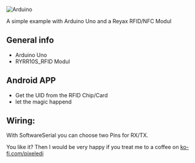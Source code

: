 ![Arduino](https://img.shields.io/badge/Arduino-00979D?style=for-the-badge&logo=Arduino&logoColor=white)

A simple example with Arduino Uno and a Reyax RFID/NFC Modul

## General info 

* Arduino Uno
* RYRR10S_RFID  Modul

## Android APP
* Get the UID from the RFID Chip/Card
* let the magic happend

## Wiring: 
With SoftwareSerial you can choose two Pins for RX/TX. 

You like it? Then I would be very happy if you treat me to a coffee on [ko-fi.com/pixeledi](https://www.ko-fi.com/pixeledi)
